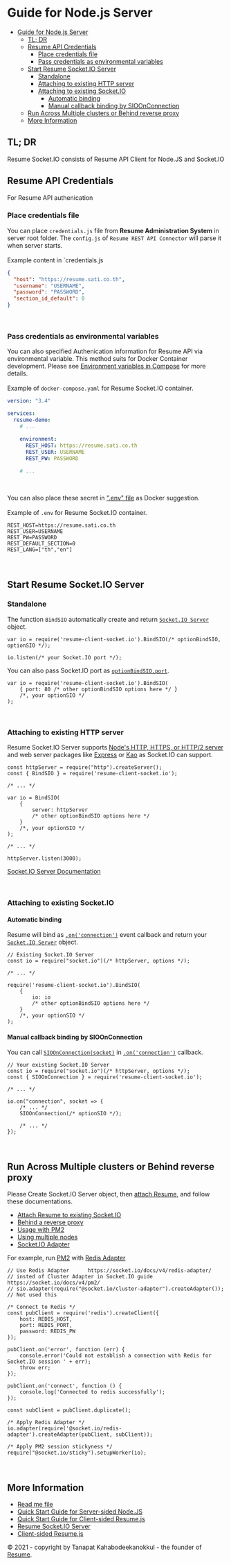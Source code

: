 # Guide for Node.js Server
- [Guide for Node.js Server](#guide-for-nodejs-server)
  - [TL; DR](#tl-dr)
  - [Resume API Credentials](#resume-api-credentials)
    - [Place credentials file](#place-credentials-file)
    - [Pass credentials as environmental variables](#pass-credentials-as-environmental-variables)
  - [Start Resume Socket.IO Server](#start-resume-socketio-server)
    - [Standalone](#standalone)
    - [Attaching to existing HTTP server](#attaching-to-existing-http-server)
    - [Attaching to existing Socket.IO](#attaching-to-existing-socketio)
      - [Automatic binding](#automatic-binding)
      - [Manual callback binding by SIOOnConnection](#manual-callback-binding-by-sioonconnection)
  - [Run Across Multiple clusters or Behind reverse proxy](#run-across-multiple-clusters-or-behind-reverse-proxy)
  - [More Information](#more-information)

## TL; DR

Resume Socket.IO consists of Resume API Client for Node.JS and Socket.IO


## Resume API Credentials
For Resume API authenication
### Place credentials file
You can place `credentials.js` file from **Resume Administration System** in server root folder. The `config.js` of `Resume REST API Connector` will parse it when server starts.  
<br>
Example content in `credentials.js
```JSON
{
  "host": "https://resume.sati.co.th",
  "username": "USERNAME",
  "password": "PASSWORD",
  "section_id_default": 0
}
```
<br>

### Pass credentials as environmental variables
You can also specified Authenication information for Resume API via environmental variable. This method suits for Docker Container development. Please see [Environment variables in Compose](https://docs.docker.com/compose/environment-variables/) for more details.  
<br>
Example of `docker-compose.yaml` for Resume Socket.IO container. 

```yaml
version: "3.4"

services:
  resume-demo:
    # ...

    environment:
      REST_HOST: https://resume.sati.co.th
      REST_USER: USERNAME
      REST_PW: PASSWORD
    
    # ...

```
  
<br>  

You can also place these secret in [&quot;.env&quot; file](https://docs.docker.com/compose/environment-variables/#the-env-file) as Docker suggestion.
<br>  
Example of `.env` for Resume Socket.IO container.  

```ENV
REST_HOST=https://resume.sati.co.th
REST_USER=USERNAME
REST_PW=PASSWORD
REST_DEFAULT_SECTION=0
REST_LANG=["th","en"]
```

<br>  

## Start Resume Socket.IO Server

### Standalone

The function `BindSIO` automatically create and return [`Socket.IO Server`](https://socket.io/docs/v4/server-initialization/#Standalone) object.
```JS
var io = require('resume-client-socket.io').BindSIO(/* optionBindSIO, optionSIO */);

io.listen(/* your Socket.IO port */);

```

You can also pass Socket.IO port as [`optionBindSIO.port`](Resume-Socket-IO-Server.md#new_module_Resume-Socket-IO-Server..OptionBindSIO_new).  

```JS
var io = require('resume-client-socket.io').BindSIO(
    { port: 80 /* other optionBindSIO options here */ }
    /*, your optionSIO */
);
```
  
<br>  

### Attaching to existing HTTP server

Resume Socket.IO Server supports [Node&apos;s HTTP, HTTPS, or HTTP/2 server](https://socket.io/docs/v4/server-initialization/#Attached-to-an-existing-HTTP-server) and web server packages like [Express](https://socket.io/docs/v4/server-initialization/#With-Express) or [Kao](https://socket.io/docs/v4/server-initialization/#With-Koa) as Socket.IO can support.  

```JS
const httpServer = require("http").createServer();
const { BindSIO } = require('resume-client-socket.io');

/* ... */

var io = BindSIO(
    {
        server: httpServer
        /* other optionBindSIO options here */
    }
    /*, your optionSIO */
);

/* ... */

httpServer.listen(3000);
```
[Socket.IO Server Documentation](https://socket.io/docs/v4/server-initialization/#Attached-to-an-existing-HTTP-server)

  
<br>

### Attaching to existing Socket.IO

#### Automatic binding
Resume will bind as [`.on('connection')`](https://socket.io/docs/v4/server-api/#Event-connection) event callback and return your [`Socket.IO Server`](https://socket.io/docs/v4/server-api/#Server) object.  

```JS
// Existing Socket.IO Server
const io = require("socket.io")(/* httpServer, options */);

/* ... */

require('resume-client-socket.io').BindSIO(
    {
        io: io
        /* other optionBindSIO options here */
    }
    /*, your optionSIO */
);
```
  

#### Manual callback binding by SIOOnConnection
You can call [`SIOOnConnection(socket)`](Resume-Socket-IO-Server.md#module_Resume-Socket-IO-Server..SIOOnConnection) in [`.on('connection')`](https://socket.io/docs/v4/server-api/#Event-connection) callback.  

```JS
// Your existing Socket.IO Server
const io = require("socket.io")(/* httpServer, options */);
const { SIOOnConnection } = require('resume-client-socket.io');

/* ... */

io.on("connection", socket => {
    /* ... */
    SIOOnConnection(/* optionSIO */);

    /* ... */
});
```


<br>

## Run Across Multiple clusters or Behind reverse proxy

Please Create Socket.IO Server object, then [attach Resume](#attaching-to-existing-socketio), and follow these documentations.
- [Attach Resume to existing Socket.IO](#attaching-to-existing-socketio)
- [Behind a reverse proxy](https://socket.io/docs/v4/reverse-proxy/)
- [Usage with PM2](https://socket.io/docs/v4/pm2/)
- [Using multiple nodes](https://socket.io/docs/v4/using-multiple-nodes/)
- [Socket.IO Adapter](https://socket.io/docs/v4/adapter/)


For example, run [PM2](https://socket.io/docs/v4/pm2/) with [Redis Adapter](https://socket.io/docs/v4/redis-adapter/)
```JS
// Use Redis Adapter      https://socket.io/docs/v4/redis-adapter/
// insted of Cluster Adapter in Socket.IO guide         https://socket.io/docs/v4/pm2/
// sio.adapter(require("@socket.io/cluster-adapter").createAdapter()); // Not used this

/* Connect to Redis */
const pubClient = require('redis').createClient({
    host: REDIS_HOST,
    port: REDIS_PORT,
    password: REDIS_PW
});

pubClient.on('error', function (err) {
    console.error('Could not establish a connection with Redis for Socket.IO session ' + err);
    throw err;
});

pubClient.on('connect', function () {
    console.log('Connected to redis successfully');
});

const subClient = pubClient.duplicate();

/* Apply Redis Adapter */
io.adapter(require('@socket.io/redis-adapter').createAdapter(pubClient, subClient));

/* Apply PM2 session stickyness */
require("@socket.io/sticky").setupWorker(io);
```
<br>

## More Information
 - [Read me file](../README.md)
 - [Quick Start Guide for Server-sided Node.JS](node.guide.md)
 - [Quick Start Guide for Client-sided Resume.js](js.guide.md)
 - [Resume Socket.IO Server](Resume-Socket-IO-Server.md)
 - [Client-sided Resume.js](Resume.js.md)

&copy; 2021 - copyright by Tanapat Kahabodeekanokkul - the founder of [Resume](https://sati.co.th).
